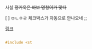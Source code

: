 사실 ~~정기욱은 바보 멍청이가 맞다~~

 [  ] ㅁㄴㅇㄹ
체크박스가 자동으로 안나오네 ;;


[링크](https://github.com/whyjp/obsi/blob/main/%EC%95%88%EB%85%95%ED%95%98%EC%84%B8%EC%9A%94.md)




``` c++

#include <st

```